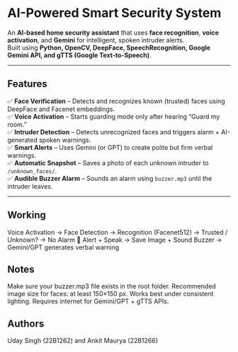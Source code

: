 # AI-Powered Smart Security System

An **AI-based home security assistant** that uses **face recognition**, **voice activation**, and **Gemini** for intelligent, spoken intruder alerts.  
Built using **Python, OpenCV, DeepFace, SpeechRecognition, Google Gemini API, and gTTS (Google Text-to-Speech)**.

---

## Features

✅ **Face Verification** – Detects and recognizes known (trusted) faces using DeepFace and Facenet embeddings.  
✅ **Voice Activation** – Starts guarding mode only after hearing “Guard my room.”  
✅ **Intruder Detection** – Detects unrecognized faces and triggers alarm + AI-generated spoken warnings.  
✅ **Smart Alerts** – Uses Gemini (or GPT) to create polite but firm verbal warnings.  
✅ **Automatic Snapshot** – Saves a photo of each unknown intruder to `/unknown_faces/`.  
✅ **Audible Buzzer Alarm** – Sounds an alarm using `buzzer.mp3` until the intruder leaves.

---

## Working
Voice Activation → Face Detection → Recognition (Facenet512)
→
Trusted / Unknown?
→
No Alarm 🚨 Alert + Speak
→
Save Image + Sound Buzzer
→
Gemini/GPT generates verbal warning

## Notes

Make sure your buzzer.mp3 file exists in the root folder.
Recommended image size for faces: at least 150×150 px.
Works best under consistent lighting.
Requires internet for Gemini/GPT + gTTS APIs.

## Authors
Uday Singh (22B1262) and Ankit Maurya (22B1266)

